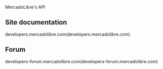 MercadoLibre's API

## Site documentation
developers.mercadolibre.com(developers.mercadolibre.com)

## Forum
developers-forum.mercadolibre.com(developers-forum.mercadolibre.com)
